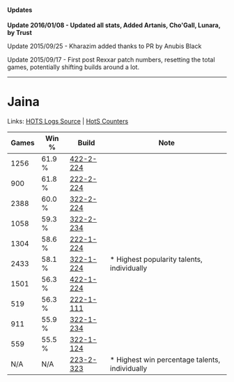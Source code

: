 #### Updates
**Update 2016/01/08 - Updated all stats, Added Artanis, Cho'Gall, Lunara, by Trust**

Update 2015/09/25 - Kharazim added thanks to PR by Anubis Black

Update 2015/09/17 - First post Rexxar patch numbers, resetting the total games, potentially shifting builds around a lot.

***

# Jaina

Links: [HOTS Logs Source](https://www.hotslogs.com/Sitewide/HeroDetails?Hero=Jaina) | [HotS Counters](http://hotscounters.com/#/hero/Jaina)

Games  | Win %  | Build     | Note
-----  | -----  | -----     | ----
1256   | 61.9 % | [422-2-224](http://www.heroesfire.com/hots/talent-calculator/jaina#sGEG) | 
900    | 61.8 % | [222-2-224](http://www.heroesfire.com/hots/talent-calculator/jaina#kdyG) | 
2388   | 60.0 % | [322-2-224](http://www.heroesfire.com/hots/talent-calculator/jaina#oS5G) | 
1058   | 59.3 % | [322-2-234](http://www.heroesfire.com/hots/talent-calculator/jaina#oS5Q) | 
1304   | 58.6 % | [222-1-224](http://www.heroesfire.com/hots/talent-calculator/jaina#kdie) | 
2433   | 58.1 % | [322-1-224](http://www.heroesfire.com/hots/talent-calculator/jaina#oRre) | * Highest popularity talents, individually
1501   | 56.3 % | [422-1-224](http://www.heroesfire.com/hots/talent-calculator/jaina#sF-e) | 
519    | 56.3 % | [222-1-111](http://www.heroesfire.com/hots/talent-calculator/jaina#kdgt) | 
911    | 55.9 % | [322-1-234](http://www.heroesfire.com/hots/talent-calculator/jaina#oRro) | 
559    | 55.5 % | [322-1-124](http://www.heroesfire.com/hots/talent-calculator/jaina#oRq4) | 
N/A    | N/A    | [223-2-323](http://www.heroesfire.com/hots/talent-calculator/jaina#kgQ3) | * Highest win percentage talents, individually
